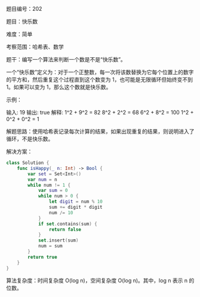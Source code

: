 题目编号：202

题目：快乐数

难度：简单

考察范围：哈希表、数学

题干：编写一个算法来判断一个数是不是“快乐数”。

一个“快乐数”定义为：对于一个正整数，每一次将该数替换为它每个位置上的数字的平方和，然后重复这个过程直到这个数变为 1，也可能是无限循环但始终变不到 1。如果可以变为 1，那么这个数就是快乐数。

示例：

输入: 19
输出: true
解释: 
1^2 + 9^2 = 82
8^2 + 2^2 = 68
6^2 + 8^2 = 100
1^2 + 0^2 + 0^2 = 1

解题思路：使用哈希表记录每次计算的结果，如果出现重复的结果，则说明进入了循环，不是快乐数。

解决方案：

```swift
class Solution {
    func isHappy(_ n: Int) -> Bool {
        var set = Set<Int>()
        var num = n
        while num != 1 {
            var sum = 0
            while num > 0 {
                let digit = num % 10
                sum += digit * digit
                num /= 10
            }
            if set.contains(sum) {
                return false
            }
            set.insert(sum)
            num = sum
        }
        return true
    }
}
```

算法复杂度：时间复杂度 O(log n)，空间复杂度 O(log n)。其中，log n 表示 n 的位数。